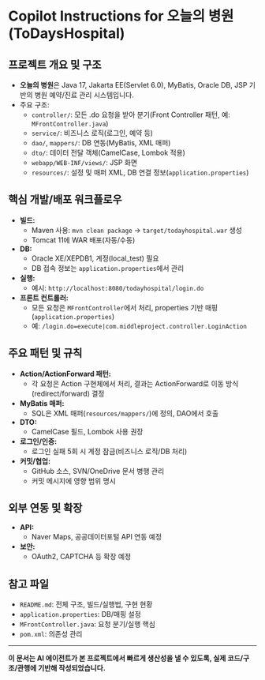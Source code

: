 # Copilot Instructions for 오늘의 병원 (ToDaysHospital)

## 프로젝트 개요 및 구조
- **오늘의 병원**은 Java 17, Jakarta EE(Servlet 6.0), MyBatis, Oracle DB, JSP 기반의 병원 예약/진료 관리 시스템입니다.
- 주요 구조:
  - `controller/`: 모든 .do 요청을 받아 분기(Front Controller 패턴, 예: `MFrontController.java`)
  - `service/`: 비즈니스 로직(로그인, 예약 등)
  - `dao/`, `mappers/`: DB 연동(MyBatis, XML 매퍼)
  - `dto/`: 데이터 전달 객체(CamelCase, Lombok 적용)
  - `webapp/WEB-INF/views/`: JSP 화면
  - `resources/`: 설정 및 매퍼 XML, DB 연결 정보(`application.properties`)

## 핵심 개발/배포 워크플로우
- **빌드:**
  - Maven 사용: `mvn clean package` → `target/todayhospital.war` 생성
  - Tomcat 11에 WAR 배포(자동/수동)
- **DB:**
  - Oracle XE/XEPDB1, 계정(local_test) 필요
  - DB 접속 정보는 `application.properties`에서 관리
- **실행:**
  - 예시: `http://localhost:8080/todayhospital/login.do`
- **프론트 컨트롤러:**
  - 모든 요청은 `MFrontController`에서 처리, properties 기반 매핑(`application.properties`)
  - 예: `/login.do=execute|com.middleproject.controller.LoginAction`

## 주요 패턴 및 규칙
- **Action/ActionForward 패턴:**
  - 각 요청은 Action 구현체에서 처리, 결과는 ActionForward로 이동 방식(redirect/forward) 결정
- **MyBatis 매퍼:**
  - SQL은 XML 매퍼(`resources/mappers/`)에 정의, DAO에서 호출
- **DTO:**
  - CamelCase 필드, Lombok 사용 권장
- **로그인/인증:**
  - 로그인 실패 5회 시 계정 잠금(비즈니스 로직/DB 처리)
- **커밋/협업:**
  - GitHub 소스, SVN/OneDrive 문서 병행 관리
  - 커밋 메시지에 영향 범위 명시

## 외부 연동 및 확장
- **API:**
  - Naver Maps, 공공데이터포털 API 연동 예정
- **보안:**
  - OAuth2, CAPTCHA 등 확장 예정

## 참고 파일
- `README.md`: 전체 구조, 빌드/실행법, 구현 현황
- `application.properties`: DB/매핑 설정
- `MFrontController.java`: 요청 분기/실행 핵심
- `pom.xml`: 의존성 관리

---

**이 문서는 AI 에이전트가 본 프로젝트에서 빠르게 생산성을 낼 수 있도록, 실제 코드/구조/관행에 기반해 작성되었습니다.**
